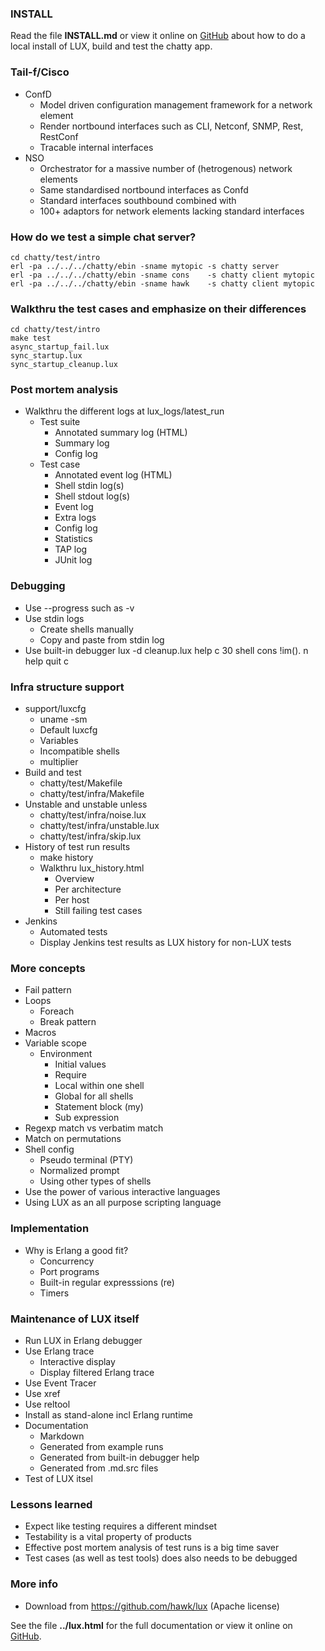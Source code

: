 ### INSTALL

Read the file **INSTALL.md** or view it online on
[GitHub](https://github.com/hawk/lux/blob/euc/tutorial/chatty/INSTALL.md) about
how to do a local install of LUX, build and test the chatty app.

### Tail-f/Cisco
  - ConfD
    - Model driven configuration management framework for a network element
    - Render nortbound interfaces such as CLI, Netconf, SNMP, Rest, RestConf
    - Tracable internal interfaces
  - NSO
    - Orchestrator for a massive number of (hetrogenous) network elements
    - Same standardised nortbound interfaces as Confd
    - Standard interfaces southbound combined with
    - 100+ adaptors for network elements lacking standard interfaces

### How do we test a simple chat server?
    cd chatty/test/intro
    erl -pa ../../../chatty/ebin -sname mytopic -s chatty server
    erl -pa ../../../chatty/ebin -sname cons    -s chatty client mytopic
    erl -pa ../../../chatty/ebin -sname hawk    -s chatty client mytopic

### Walkthru the test cases and emphasize on their differences
    cd chatty/test/intro
    make test
    async_startup_fail.lux
    sync_startup.lux
    sync_startup_cleanup.lux

### Post mortem analysis
  - Walkthru the different logs at lux_logs/latest_run
    - Test suite
      - Annotated summary log (HTML)
      - Summary log
      - Config log
    - Test case
      - Annotated event log (HTML)
      - Shell stdin log(s)
      - Shell stdout log(s)
      - Event log
      - Extra logs
      - Config log
      - Statistics
      - TAP log
      - JUnit log

### Debugging
  - Use --progress such as -v
  - Use stdin logs
    - Create shells manually
    - Copy and paste from stdin log
  - Use built-in debugger
      lux -d cleanup.lux
      help
      c 30
      shell cons
      !im().
      n
      help quit
      c

### Infra structure support
  - support/luxcfg
    - uname -sm
    - Default luxcfg
    - Variables
    - Incompatible shells
    - multiplier
  - Build and test
    - chatty/test/Makefile
    - chatty/test/infra/Makefile
  - Unstable and unstable unless
    - chatty/test/infra/noise.lux
    - chatty/test/infra/unstable.lux
    - chatty/test/infra/skip.lux
  - History of test run results
    - make history
    - Walkthru lux_history.html
      - Overview
      - Per architecture
      - Per host
      - Still failing test cases
  - Jenkins
    - Automated tests
    - Display Jenkins test results as LUX history for non-LUX tests

### More concepts
  - Fail pattern
  - Loops
    - Foreach
    - Break pattern
  - Macros
  - Variable scope
    - Environment
      - Initial values
      - Require
      - Local within one shell
      - Global for all shells
      - Statement block (my)
      - Sub expression
  - Regexp match vs verbatim match
  - Match on permutations
  - Shell config
    - Pseudo terminal (PTY)
    - Normalized prompt
    - Using other types of shells
  - Use the power of various interactive languages
  - Using LUX as an all purpose scripting language

### Implementation
  - Why is Erlang a good fit?
    - Concurrency
    - Port programs
    - Built-in regular expresssions (re)
    - Timers

### Maintenance of LUX itself
  - Run LUX in Erlang debugger
  - Use Erlang trace
    - Interactive display
    - Display filtered Erlang trace
  - Use Event Tracer
  - Use xref
  - Use reltool
  - Install as stand-alone incl Erlang runtime
  - Documentation
    - Markdown
    - Generated from example runs
    - Generated from built-in debugger help
    - Generated from .md.src files
  - Test of LUX itsel

### Lessons learned
  - Expect like testing requires a different mindset
  - Testability is a vital property of products
  - Effective post mortem analysis of test runs is a big time saver
  - Test cases (as well as test tools) does also needs to be debugged

### More info

  - Download from https://github.com/hawk/lux (Apache license)

See the file **../lux.html** for the full documentation or view it online
on [GitHub](https://github.com/hawk/lux/blob/euc/doc/lux.md).
